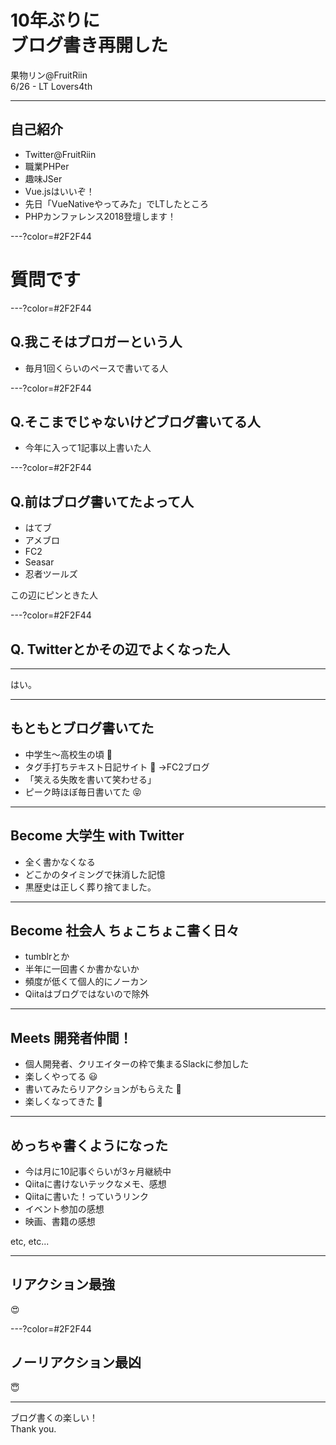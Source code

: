 # 10年ぶりに<br>ブログ書き再開した
<div class="auther">果物リン@FruitRiin</div>
<div class="date">6/26 - LT Lovers4th</div>

---

## 自己紹介
- Twitter@FruitRiin
- 職業PHPer
- 趣味JSer
 - Vue.jsはいいぞ！
- 先日「VueNativeやってみた」でLTしたところ
- PHPカンファレンス2018登壇します！

---?color=#2F2F44

# 質問です

---?color=#2F2F44

## Q.我こそはブロガーという人
- 毎月1回くらいのペースで書いてる人

---?color=#2F2F44

## Q.そこまでじゃないけどブログ書いてる人
- 今年に入って1記事以上書いた人

---?color=#2F2F44

## Q.前はブログ書いてたよって人
- はてブ
- アメブロ
- FC2
- Seasar
- 忍者ツールズ

この辺にピンときた人 

---?color=#2F2F44

## Q. Twitterとかその辺でよくなった人

---

<div class="attention font-big">
はい。
</div>

---

## もともとブログ書いてた

- 中学生〜高校生の頃 🎒
 - タグ手打ちテキスト日記サイト 📝
→FC2ブログ
- 「笑える失敗を書いて笑わせる」
- ピーク時ほぼ毎日書いてた 😝

---

## Become 大学生 with Twitter
- 全く書かなくなる
- どこかのタイミングで抹消した記憶
- 黒歴史は正しく葬り捨てました。

---

## Become 社会人 ちょこちょこ書く日々
- tumblrとか
- 半年に一回書くか書かないか
- 頻度が低くて個人的にノーカン 
- Qiitaはブログではないので除外

---

## Meets 開発者仲間！
- 個人開発者、クリエイターの枠で集まるSlackに参加した
- 楽しくやってる 😃
- 書いてみたらリアクションがもらえた 👀
- 楽しくなってきた 🤠

---

## めっちゃ書くようになった
- 今は月に10記事ぐらいが3ヶ月継続中
 - Qiitaに書けないテックなメモ、感想
 - Qiitaに書いた！っていうリンク
 - イベント参加の感想
 - 映画、書籍の感想

etc, etc...

---

## リアクション最強
<div class="attention font-overall">
😍
</div>

---?color=#2F2F44

## ノーリアクション最凶
<div class="attention font-overall">
😇
</div>

---

<div class="attention font-big">
ブログ書くの楽しい！
</div>
<div class="date">Thank you.</div>



